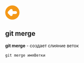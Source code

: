 [![Содержание](./image/arrow.png)](./readme.md "Содержание")


## git merge

**git merge** - создает слияние веток

```
git merge имяВетки
```